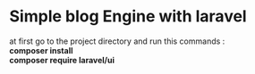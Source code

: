 # Simple blog Engine with laravel #


at first go to the project directory and run this commands :  
**composer install**  
**composer require laravel/ui**
